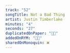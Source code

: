 ```yaml
---
track: "52"
songTitle: Not a Bad Thing
artist: Justin Timberlake
minutes: "4"
seconds: "27"
duplicatedOnPaper: "👍🏻"
addedOnRYM: "👍🏻"
sharedOnMonoquin: ❌
---
```


